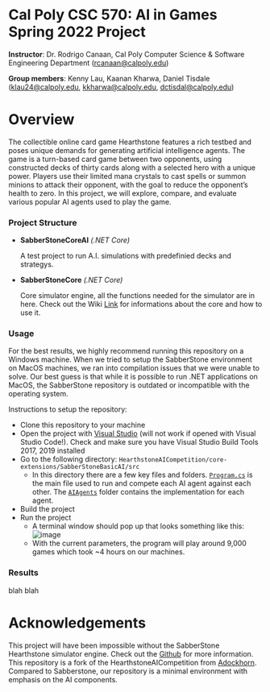 # Cal Poly CSC 570: AI in Games Spring 2022 Project
**Instructor**: Dr. Rodrigo Canaan, Cal Poly Computer Science & Software Engineering Department (rcanaan@calpoly.edu)

**Group members**: Kenny Lau, Kaanan Kharwa, Daniel Tisdale (klau24@calpoly.edu, kkharwa@calpoly.edu, dctisdal@calpoly.edu)

# Overview

The collectible online card game Hearthstone features a rich testbed and poses unique demands for generating artificial intelligence agents. The game is a turn-based card game between two opponents, using constructed decks of thirty cards along with a selected hero with a unique power. Players use their limited mana crystals to cast spells or summon minions to attack their opponent, with the goal to reduce the opponent’s health to zero. In this project, we will explore, compare, and evaluate various popular AI agents used to play the game.

### Project Structure ###

* **SabberStoneCoreAI** *(.NET Core)*

  A test project to run A.I. simulations with predefinied decks and strategys.
		
* **SabberStoneCore** *(.NET Core)*

  Core simulator engine, all the functions needed for the simulator are in here. Check out the Wiki [Link](https://github.com/HearthSim/SabberStone/wiki) for informations about the core and how to use it.

### Usage ###
For the best results, we highly recommend running this repository on a Windows machine. When we tried to setup the SabberStone environment on MacOS machines, we ran into compilation issues that we were unable to solve. Our best guess is that while it is possible to run .NET applications on MacOS, the SabberStone repository is outdated or incompatible with the operating system.

Instructions to setup the repository:
* Clone this repository to your machine
* Open the project with [Visual Studio](https://visualstudio.microsoft.com/) (will not work if opened with Visual Studio Code!). Check and make sure you have Visual Studio Build Tools 2017, 2019 installed
* Go to the following directory: `HearthstoneAICompetition/core-extensions/SabberStoneBasicAI/src`
	- In this directory there are a few key files and folders. [`Program.cs`](https://github.com/klau24/HearthstoneAICompetition/blob/master/core-extensions/SabberStoneBasicAI/src/Program.cs) is the main file used to run and compete each AI agent against each other. The [`AIAgents`](https://github.com/klau24/HearthstoneAICompetition/tree/master/core-extensions/SabberStoneBasicAI/src/AIAgents) folder contains the implementation for each agent.
* Build the project
* Run the project
	- A terminal window should pop up that looks something like this:
	![image](https://user-images.githubusercontent.com/49251143/172262614-6af0b7fc-2392-4517-9b7d-f166c93d7da1.png)
	- With the current parameters, the program will play around 9,000 games which took ~4 hours on our machines.

### Results ###
blah blah

# Acknowledgements
This project will have been impossible without the SabberStone Hearthstone simulator engine. Check out the [Github](https://github.com/HearthSim/SabberStone) for more information. This repository is a fork of the HearthstoneAICompetition from [Adockhorn](https://github.com/ADockhorn/HearthstoneAICompetition). Compared to Sabberstone, our repository is a minimal environment with emphasis on the AI components.
